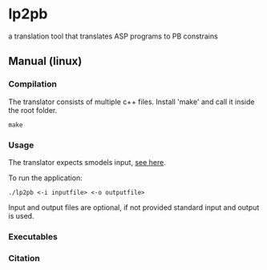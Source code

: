 # lp2pb

a translation tool that translates ASP programs to PB constrains


## Manual (linux)

### Compilation

The translator consists of multiple c++ files.
Install 'make' and call it inside the root folder.
```shell
make
```

### Usage

The translator expects smodels input, [see here](http://www.tcs.hut.fi/Software/smodels/lparse.ps.gz).

To run the application:
```
./lp2pb <-i inputfile> <-o outputfile>
```
Input and output files are optional, if not provided standard input and output is used.

### Executables

### Citation